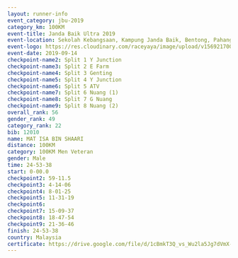 ```yaml
---
layout: runner-info 
event_category: jbu-2019 
category_km: 100KM 
event-title: Janda Baik Ultra 2019  
event-location: Sekolah Kebangsaan, Kampung Janda Baik, Bentong, Pahang, Malaysia 
event-logo: https://res.cloudinary.com/raceyaya/image/upload/v1569217009/logo/janda-baik_vch1pc.jpg 
event-date: 2019-09-14 
checkpoint-name2: Split 1 Y Junction 
checkpoint-name3: Split 2 E Farm 
checkpoint-name4: Split 3 Genting 
checkpoint-name5: Split 4 Y Junction 
checkpoint-name6: Split 5 ATV 
checkpoint-name7: Split 6 Nuang (1) 
checkpoint-name8: Split 7 G Nuang 
checkpoint-name9: Split 8 Nuang (2) 
overall_rank: 56
gender_rank: 49
category_rank: 22
bib: 12010
name: MAT ISA BIN SHAARI
distance: 100KM
category: 100KM Men Veteran
gender: Male
time: 24-53-38
start: 0-00.0
checkpoint2: 59-11.5
checkpoint3: 4-14-06
checkpoint4: 8-01-25
checkpoint5: 11-31-19
checkpoint6: 
checkpoint7: 15-09-37
checkpoint8: 18-47-54
checkpoint9: 21-36-46
finish: 24-53-38
country: Malaysia
certificate: https://drive.google.com/file/d/1cBmkT3Q_vs_Wu2la5Jg7dVmX-zXaWxYQ/view?usp=sharing
---
```

